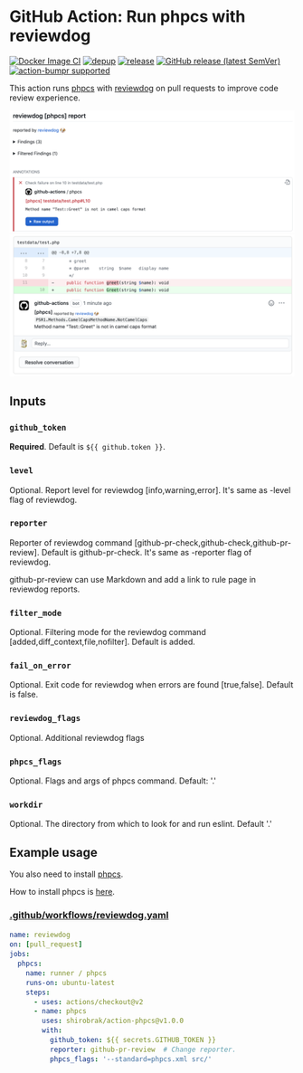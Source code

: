 # GitHub Action: Run phpcs with reviewdog

[![Docker Image CI](https://github.com/shirobrak/action-phpcs/workflows/Docker%20Image%20CI/badge.svg)](https://github.com/shirobrak/action-phpcs/actions)
[![depup](https://github.com/shirobrak/action-phpcs/workflows/depup/badge.svg)](https://github.com/shirobrak/action-phpcs/actions?query=workflow%3Adepup)
[![release](https://github.com/shirobrak/action-phpcs/workflows/release/badge.svg)](https://github.com/shirobrak/action-phpcs/actions?query=workflow%3Arelease)
[![GitHub release (latest SemVer)](https://img.shields.io/github/v/release/shirobrak/action-phpcs?logo=github&sort=semver)](https://github.com/shirobrak/action-phpcs/releases)
[![action-bumpr supported](https://img.shields.io/badge/bumpr-supported-ff69b4?logo=github&link=https://github.com/haya14busa/action-bumpr)](https://github.com/haya14busa/action-bumpr)

This action runs [phpcs](https://github.com/squizlabs/PHP_CodeSniffer) with [reviewdog](https://github.com/reviewdog/reviewdog) on pull requests to improve code review experience.

![](imgs/github-checks.png)
![](imgs/github-pr-review.png)

## Inputs

### `github_token`

**Required**. Default is `${{ github.token }}`.

### `level`

Optional. Report level for reviewdog [info,warning,error]. It's same as -level flag of reviewdog.

### `reporter`

Reporter of reviewdog command [github-pr-check,github-check,github-pr-review]. Default is github-pr-check. It's same as -reporter flag of reviewdog.

github-pr-review can use Markdown and add a link to rule page in reviewdog reports.

### `filter_mode`

Optional. Filtering mode for the reviewdog command [added,diff_context,file,nofilter]. Default is added.

### `fail_on_error`

Optional. Exit code for reviewdog when errors are found [true,false]. Default is false.

### `reviewdog_flags`

Optional. Additional reviewdog flags

### `phpcs_flags`

Optional. Flags and args of phpcs command. Default: '.'

### `workdir`

Optional. The directory from which to look for and run eslint. Default '.'

## Example usage

You also need to install [phpcs](https://github.com/squizlabs/PHP_CodeSniffer).

How to install phpcs is [here](https://github.com/squizlabs/PHP_CodeSniffer#installation).

### [.github/workflows/reviewdog.yaml](./.github/workflows/reviewdog.yaml)

```yaml
name: reviewdog
on: [pull_request]
jobs:
  phpcs:
    name: runner / phpcs
    runs-on: ubuntu-latest
    steps:
      - uses: actions/checkout@v2
      - name: phpcs
        uses: shirobrak/action-phpcs@v1.0.0
        with:
          github_token: ${{ secrets.GITHUB_TOKEN }}
          reporter: github-pr-review  # Change reporter.
          phpcs_flags: '--standard=phpcs.xml src/'
```